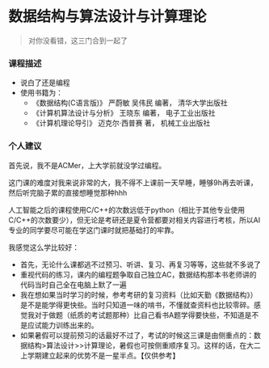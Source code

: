 # 数据结构与算法设计与计算理论

> 对你没看错，这三门合到一起了

### 课程描述
- 说白了还是编程
- 使用书籍为：
  - 《数据结构(C语言版)》 严蔚敏 吴伟民 编著， 清华大学出版社
  - 《计算机算法设计与分析》 王晓东 编著， 电子工业出版社
  - 《计算机理论导引》 迈克尔·西普赛 著， 机械工业出版社

### 个人建议
首先说，我不是ACMer，上大学前就没学过编程。

这门课的难度对我来说非常的大，我不得不上课前一天早睡，睡够9h再去听课，然后听完脑子累的直接想睡觉那种hhh

人工智能之后的课程使用C/C++的次数远低于python（相比于其他专业使用C/C++的次数要少），但无论是考研还是夏令营都要对相关内容进行考核，所以AI专业的同学要尽可能在学这门课时就把基础打的牢靠。

我感觉这么学比较好：
- 首先，无论什么课都逃不过预习、听讲、复习、再复习等等，这些就不多说了
- 重视代码的练习，课内的编程题争取自己独立AC，数据结构那本书老师讲的代码当时自己全在电脑上默了一遍
- 我在想如果当时学习的时候，参考考研的复习资料（比如天勤《数据结构》）是不是能学得更快些。当时只知道一味的啃书，不懂就查资料也比较零碎。感觉我对于做题（纸质的考试题那种）比自己看书A题学得要快些，不知道是不是应试能力训练出来的。
- 如果暑假可以提前预习的话最好不过了，考试的时候这三课是由侧重点的：数据结构>算法设计>>计算理论，暑假也可按侧重顺序复习。这样的话，在大二上学期建立起来的优势不是一星半点。【仅供参考】
